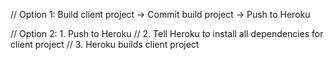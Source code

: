// Option 1: Build client project -> Commit build project -> Push to Heroku

// Option 2:  1. Push to Heroku 
//            2. Tell Heroku to install all dependencies for client project 
//            3. Heroku builds client project

